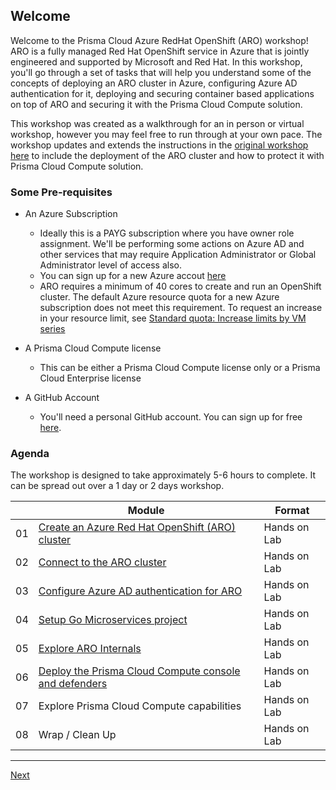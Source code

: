 ## Welcome

Welcome to the Prisma Cloud Azure RedHat OpenShift (ARO) workshop! ARO is a fully managed Red Hat OpenShift service in Azure that is jointly engineered and supported by Microsoft and Red Hat. In this workshop, you'll go through a set of tasks that will help you understand some of the concepts of deploying an ARO cluster in Azure, configuring Azure AD authentication for it, deploying and securing container based applications on top of ARO and securing it with the Prisma Cloud Compute solution.

This workshop was created as a walkthrough for an in person or virtual workshop, however you may feel free to run through at your own pace. The workshop updates and extends the instructions in the [original workshop here](https://aroworkshop.io/?WT.mc_id=AZ-MVP-5003870) to include the deployment of the ARO cluster and how to protect it with Prisma Cloud Compute solution.
### Some Pre-requisites

* An Azure Subscription
  * Ideally this is a PAYG subscription where you have owner role assignment. We'll be performing some actions on Azure AD and other services that may require Application Administrator or Global Administrator level of access also.
  * You can sign up for a new Azure accout [here](https://azure.microsoft.com/free/?WT.mc_id=AZ-MVP-5003870)
  * ARO requires a minimum of 40 cores to create and run an OpenShift cluster. The default Azure resource quota for a new Azure subscription does not meet this requirement. To request an increase in your resource limit, see [Standard quota: Increase limits by VM series](https://docs.microsoft.com/en-us/azure/azure-portal/supportability/per-vm-quota-requests?WT.mc_id=AZ-MVP-5003870)

* A Prisma Cloud Compute license
  * This can be either a Prisma Cloud Compute license only or a Prisma Cloud Enterprise license

* A GitHub Account
  * You'll need a personal GitHub account. You can sign up for free [here](https://github.com/join).

### Agenda

The workshop is designed to take approximately 5-6 hours to complete. It can be spread out over a 1 day or 2 days workshop.

|    | Module                   | Format       |
|----|--------------------------|--------------|
| 01 | [Create an Azure Red Hat OpenShift (ARO) cluster](full/1-create-aro-cluster.md)                         | Hands on Lab |
| 02 | [Connect to the ARO cluster](full/2-connect-aro-cluster.md) | Hands on Lab |
| 03 | [Configure Azure AD authentication for ARO](full/3-configure-aro-azuread.md)                | Hands on Lab |
| 04 | [Setup Go Microservices project](full/4-aro-go-microservices.md) | Hands on Lab |
| 05 | [Explore ARO Internals](full/5-explore-aro-internals.md)              | Hands on Lab |
| 06 | [Deploy the Prisma Cloud Compute console and defenders](full/6-aro-prisma-cloud-deploy.md)  | Hands on Lab |
| 07 | Explore Prisma Cloud Compute capabilities                  | Hands on Lab |
| 08 | Wrap / Clean Up     | Hands on Lab |
----

[Next](full/1-create-aro-cluster.md)
